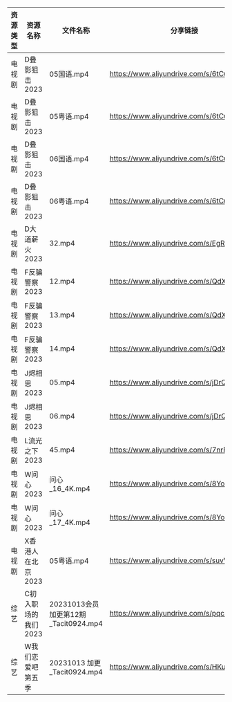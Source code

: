 | 资源类型 | 资源名称         | 文件名称                           | 分享链接                                      | 更新时间       |
| ---- | ------------ | ------------------------------ | ----------------------------------------- | ---------- |
| 电视剧  | D叠影狙击2023    | 05国语.mp4                       | https://www.aliyundrive.com/s/6tCuAvk5avV | 2023-10-14 |
| 电视剧  | D叠影狙击2023    | 05粤语.mp4                       | https://www.aliyundrive.com/s/6tCuAvk5avV | 2023-10-14 |
| 电视剧  | D叠影狙击2023    | 06国语.mp4                       | https://www.aliyundrive.com/s/6tCuAvk5avV | 2023-10-14 |
| 电视剧  | D叠影狙击2023    | 06粤语.mp4                       | https://www.aliyundrive.com/s/6tCuAvk5avV | 2023-10-14 |
| 电视剧  | D大道薪火2023    | 32.mp4                         | https://www.aliyundrive.com/s/EgRo2iJ1cNB | 2023-10-14 |
| 电视剧  | F反骗警察2023    | 12.mp4                         | https://www.aliyundrive.com/s/QdXj5osUsGa | 2023-10-14 |
| 电视剧  | F反骗警察2023    | 13.mp4                         | https://www.aliyundrive.com/s/QdXj5osUsGa | 2023-10-14 |
| 电视剧  | F反骗警察2023    | 14.mp4                         | https://www.aliyundrive.com/s/QdXj5osUsGa | 2023-10-14 |
| 电视剧  | J烬相思2023     | 05.mp4                         | https://www.aliyundrive.com/s/jDrQAJWa7z4 | 2023-10-14 |
| 电视剧  | J烬相思2023     | 06.mp4                         | https://www.aliyundrive.com/s/jDrQAJWa7z4 | 2023-10-14 |
| 电视剧  | L流光之下2023    | 45.mp4                         | https://www.aliyundrive.com/s/7nrF9xgieoR | 2023-10-14 |
| 电视剧  | W问心2023      | 问心_16_4K.mp4                   | https://www.aliyundrive.com/s/8YozrD7jiUS | 2023-10-14 |
| 电视剧  | W问心2023      | 问心_17_4K.mp4                   | https://www.aliyundrive.com/s/8YozrD7jiUS | 2023-10-14 |
| 电视剧  | X香港人在北京2023  | 05粤语.mp4                       | https://www.aliyundrive.com/s/suvVXjuNbPu | 2023-10-14 |
| 综艺   | C初入职场的我们2023 | 20231013会员加更第12期_Tacit0924.mp4 | https://www.aliyundrive.com/s/pqc7pqfCNxC | 2023-10-14 |
| 综艺   | W我们恋爱吧第五季    | 20231013 加更_Tacit0924.mp4      | https://www.aliyundrive.com/s/HKudLToehXL | 2023-10-14 |
